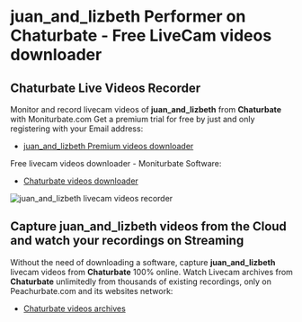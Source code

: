 # juan_and_lizbeth Performer on Chaturbate - Free LiveCam videos downloader

## Chaturbate Live Videos Recorder

Monitor and record livecam videos of **juan_and_lizbeth** from **Chaturbate** with Moniturbate.com
Get a premium trial for free by just and only registering with your Email address:
* [juan_and_lizbeth Premium videos downloader](https://moniturbate.com/request-demo-licence-key.html)

Free livecam videos downloader - Moniturbate Software:
* [Chaturbate videos downloader](https://moniturbate.com/moniturbate-download-software.html)

![juan_and_lizbeth livecam videos recorder](https://peachurnet.com/templates/moniturbate-software.png)


## Capture juan_and_lizbeth videos from the Cloud and watch your recordings on Streaming

Without the need of downloading a software, capture **juan_and_lizbeth** livecam videos from **Chaturbate** 100% online.
Watch Livecam archives from **Chaturbate** unlimitedly from thousands of existing recordings, only on Peachurbate.com and its websites network:
* [Chaturbate videos archives](https://peachurnet.com/)
